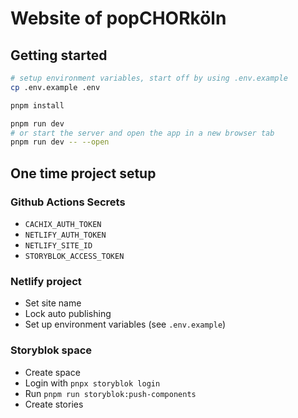 # Website of popCHORköln

## Getting started

```bash
# setup environment variables, start off by using .env.example
cp .env.example .env

pnpm install

pnpm run dev
# or start the server and open the app in a new browser tab
pnpm run dev -- --open
```

## One time project setup

### Github Actions Secrets

-   `CACHIX_AUTH_TOKEN`
-   `NETLIFY_AUTH_TOKEN`
-   `NETLIFY_SITE_ID`
-   `STORYBLOK_ACCESS_TOKEN`

### Netlify project

-   Set site name
-   Lock auto publishing
-   Set up environment variables (see `.env.example`)

### Storyblok space

-   Create space
-   Login with `pnpx storyblok login`
-   Run `pnpm run storyblok:push-components`
-   Create stories
